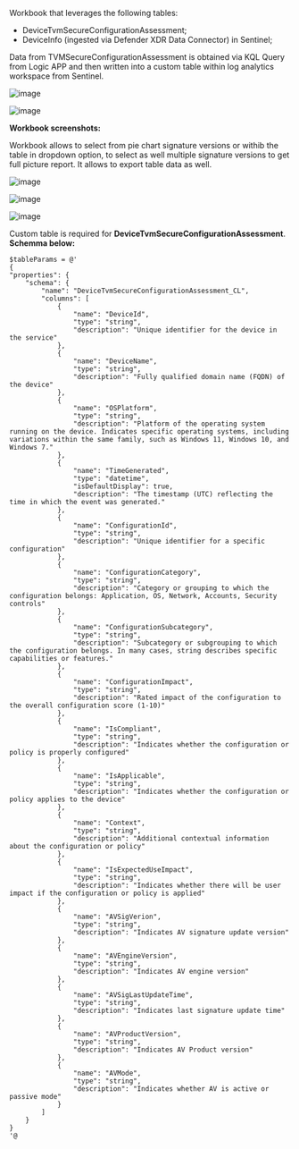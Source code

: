 Workbook that leverages the following tables:
- DeviceTvmSecureConfigurationAssessment; 
- DeviceInfo (ingested via Defender XDR Data Connector) in Sentinel;


Data from TVMSecureConfigurationAssessment is obtained via KQL Query from Logic APP and then written into a custom table within log analytics workspace from Sentinel. 

![image](https://github.com/user-attachments/assets/24435280-4319-4c58-b22b-d25ea1f11b1d)




![image](https://github.com/user-attachments/assets/6a932950-0f10-4045-9316-0ee6b8607259)



**Workbook screenshots:**

Workbook allows to select from pie chart signature versions or withib the table in dropdown option, to select as well multiple signature versions to get full picture report. It allows to export table data as well.

![image](https://github.com/user-attachments/assets/4cae3dfe-e3f5-472d-a1d1-13388f298b7d)


![image](https://github.com/user-attachments/assets/afa752de-1521-45c9-9e6a-d16a1d1167a6)


![image](https://github.com/user-attachments/assets/c54d978d-5320-453c-ab78-32a807c2c08b)



Custom table is required for **DeviceTvmSecureConfigurationAssessment**.
**Schemma below:**
	
	$tableParams = @'
	{
	"properties": {
	    "schema": {
	        "name": "DeviceTvmSecureConfigurationAssessment_CL",
	        "columns": [
	            {
	                "name": "DeviceId",
	                "type": "string",
	                "description": "Unique identifier for the device in the service"
	            },
	            {
	                "name": "DeviceName",
	                "type": "string",
	                "description": "Fully qualified domain name (FQDN) of the device"
	            },
	            {
	                "name": "OSPlatform",
	                "type": "string",
	                "description": "Platform of the operating system running on the device. Indicates specific operating systems, including variations within the same family, such as Windows 11, Windows 10, and Windows 7."
	            },
	            {
	                "name": "TimeGenerated",
	                "type": "datetime",
	                "isDefaultDisplay": true,
	                "description": "The timestamp (UTC) reflecting the time in which the event was generated."
	            },
	            {
	                "name": "ConfigurationId",
	                "type": "string",
	                "description": "Unique identifier for a specific configuration"
	            },
	            {
	                "name": "ConfigurationCategory",
	                "type": "string",
	                "description": "Category or grouping to which the configuration belongs: Application, OS, Network, Accounts, Security controls"
	            },
	            {
	                "name": "ConfigurationSubcategory",
	                "type": "string",
	                "description": "Subcategory or subgrouping to which the configuration belongs. In many cases, string describes specific capabilities or features."
	            },
	            {
	                "name": "ConfigurationImpact",
	                "type": "string",
	                "description": "Rated impact of the configuration to the overall configuration score (1-10)"
	            },
	            {
	                "name": "IsCompliant",
	                "type": "string",
	                "description": "Indicates whether the configuration or policy is properly configured"
	            },
	            {
	                "name": "IsApplicable",
	                "type": "string",
	                "description": "Indicates whether the configuration or policy applies to the device"
	            },
	            {
	                "name": "Context",
	                "type": "string",
	                "description": "Additional contextual information about the configuration or policy"
	            },
	            {
	                "name": "IsExpectedUseImpact",
	                "type": "string",
	                "description": "Indicates whether there will be user impact if the configuration or policy is applied"
	            },
				{
	                "name": "AVSigVerion",
	                "type": "string",
	                "description": "Indicates AV signature update version"
	            },
				{
	                "name": "AVEngineVersion",
	                "type": "string",
	                "description": "Indicates AV engine version"
	            },
				{
	                "name": "AVSigLastUpdateTime",
	                "type": "string",
	                "description": "Indicates last signature update time"
	            },
				{
	                "name": "AVProductVersion",
	                "type": "string",
	                "description": "Indicates AV Product version"
	            },
				{
	                "name": "AVMode",
	                "type": "string",
	                "description": "Indicates whether AV is active or passive mode"
	            }
	        ]
	    }
	}
	'@
